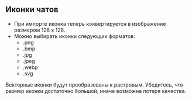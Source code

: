 ## Иконки чатов

- При импорте иконка теперь конвертируется в изображение размером 128 х 128.
- Можно выбирать иконки следующих форматов:
  - .png
  - .bmp
  - .jpg
  - .jpeg
  - .webp
  - .svg

Векторные иконки будут преобразованы к растровым. 
Убедитесь, что размер иконки достаточно большой, иначе возможна потеря качества.
